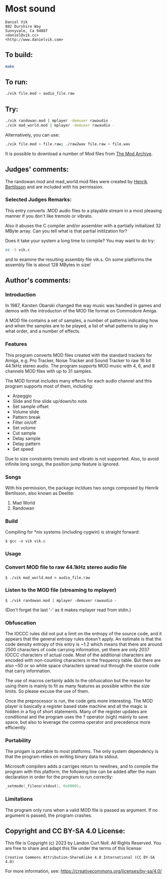 # Most sound

    Daniel Vik  
    802 Durshire Way  
    Sunnyvale, Ca 94087  
    <daniel@vik.cc>  
    <http://www.danielvik.com>  

## To build:

```sh
make
```

## To run:

```sh
./vik file.mod > audio_file.raw
```

## Try:

```sh
./vik randowan.mod | mplayer -demuxer rawaudio -
./vik mad_world.mod | mplayer -demuxer rawaudio -
```

Alternatively, you can use:

```sh
./vik file.mod > file.raw; ./raw2wav file.raw > file.wav 
```

It is possible to download a number of Mod files from [The Mod Archive](http://modarchive.org).

## Judges' comments:

The randowan.mod and mad_world.mod files were created by
[Henrik Bertilsson](http://www.translucentboy.com) and
are included with his permission.

### Selected Judges Remarks:

This entry converts .MOD audio files to a playable stream
in a most pleasing manner if you don't like tremolo or vibrato.

Also it abuses the C compiler and/or assembler with a partially
initialized 32 MByte array.   Can you tell what is that partial
initilzation for?

Does it take your system a long time to compile?  You may want to do try:

```sh
cc -S vik.c
```

and to examine the resulting assembly file vik.s.  On some platforms
the assembly file is about 128 MBytes in size!

## Author's comments:

### Introduction

In 1987,  Karsten Obarski changed the way music was handled in games and
demos with the introducton of the MOD file format on Commodore Amiga.

A MOD file contains a set of samples,   a number of patterns  indicating
how and when the samples  are to be played,   a list of what patterns to
play in what order, and a number of effects.

### Features

This program converts MOD files  created  with the standard trackers for
Amiga,  e.g. Pro Tracker,  Noise Tracker and Sound Tracker to raw 16 bit
44.1kHz stereo audio.   The program  supports MOD music with 4, 6, and 8
channels MOD files with up to 31 samples.

The MOD format includes  many effects  for each  audio channel  and this
program supports most of them, including:

  * Arpeggio
  * Slide and fine slide up/down/to note
  * Set sample offset
  * Volume slide
  * Pattern break
  * Filter on/off
  * Set volume
  * Cut sample
  * Delay sample
  * Delay pattern
  * Set speed

Due to size constraints tremolo and vibrato is not supported.   Also, to
avoid infinite long songs, the position jump feature is ignored.

### Songs

With his permission, the package incldues two songs composed by Henrik
Bertilsson, also known as Deelite:

  1. Mad World
  2. Randowan


### Build

Compiling for *nix systems (including cygwin) is straight forward:

    $ gcc -o vik vik.c

### Usage

### Convert MOD file to raw 44.1kHz stereo audio file

    $ ./vik mad_world.mod > audio_file.raw

### Listen to the MOD file (streaming to mplayer)

    $ ./vik randowan.mod | mplayer -demuxer rawaudio -

(Don't forget the last '-' as it makes mplayer read from stdin.)

### Obfuscation

The IOCCC rules did not put a limit  on the entropy of the  source code,
and it appears that the general entropy rules doesn't apply. An estimate
is that the code density entropy of this entry is ~1.2 which means  that
there are around 2500 characters of code carrying information, yet there
are only 2037 IOCCC characters of actual code.    Most of the additional
characters are  encoded with  non-counting characters  in the  frequency
table.   But there are also ~50 or so  white space characters spread out
through the source code that carry information.

The use of macros  certainly adds  to the obfuscation but the reason for
using them is mainly to fit as many features as possible within the size
limits. So please excuse the use of them.

Once the preprocessor is run,  the code gets more interesting.   The MOD
player is basically a register based state machine and all the magic  is
hidden in a fog of short statements.   Many of the register  updates are
conditional  and the program  uses the ? operator (sigh) mainly  to save
space,   but also to leverage  the comma operator  and  precedence  more
efficiently.

### Portability

The progam is portable to most platforms.  The only system dependency is
that the program relies on writing binary data to stdout.

Microsoft compilers adds a carriges return to newlines,   and to compile
the program with this platform,   the following line  can be added after
the main declaration in order for the program to run correctly:

```c
_setmode(_fileno(stdout), 0x8000);
```

### Limitations

The program  only runs when  a valid  MOD file is passed as argument. If
no argument is passed, the program crashes.

## Copyright and CC BY-SA 4.0 License:

This file is Copyright (c) 2023 by Landon Curt Noll.  All Rights Reserved.
You are free to share and adapt this file under the terms of this license:

    Creative Commons Attribution-ShareAlike 4.0 International (CC BY-SA 4.0)

For more information, see: https://creativecommons.org/licenses/by-sa/4.0/
